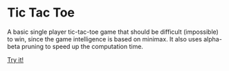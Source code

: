# Tic Tac Toe

A basic single player tic-tac-toe game that should be difficult (impossible) to win, since the game
intelligence is based on minimax. It also uses alpha-beta pruning to speed up the computation time.

[Try it!](https://rawgit.com/batkinson/tic-tac-toe/master/tic-tac-toe.html)
